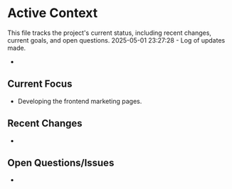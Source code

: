 # Active Context

  This file tracks the project's current status, including recent changes, current goals, and open questions.
  2025-05-01 23:27:28 - Log of updates made.

*

## Current Focus

*   Developing the frontend marketing pages.

## Recent Changes

*   

## Open Questions/Issues

*